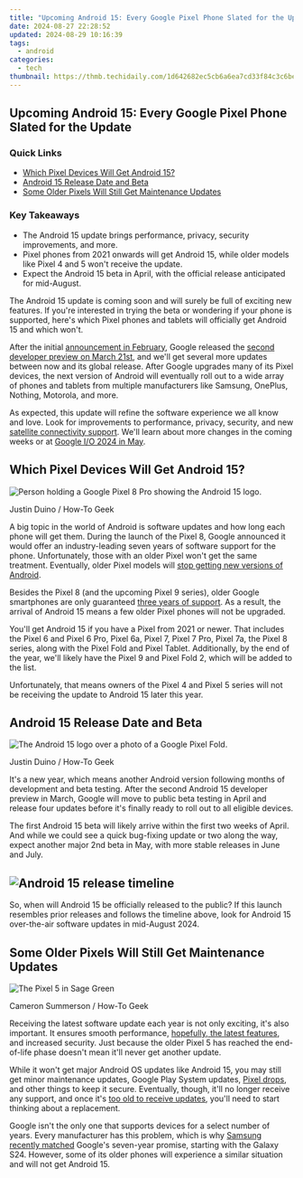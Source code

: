 ```yaml
---
title: "Upcoming Android 15: Every Google Pixel Phone Slated for the Update"
date: 2024-08-27 22:28:52
updated: 2024-08-29 10:16:39
tags:
  - android
categories:
  - tech
thumbnail: https://thmb.techidaily.com/1d642682ec5cb6a6ea7cd33f84c3c6bed241d468dfb7fb68a3c7508632db1da6.jpg
---
```


## Upcoming Android 15: Every Google Pixel Phone Slated for the Update

### Quick Links

* [Which Pixel Devices Will Get Android 15?](https://common-error.techidaily.com/mastering-the-trick-a-step-by-step-guide-to-fixing-windows-update-error-0x8007001f/)
* [Android 15 Release Date and Beta](https://hardware-updates.techidaily.com/how-to-upgrade-to-the-latest-hid-compatible-mouse-software/)
* [Some Older Pixels Will Still Get Maintenance Updates](https://extra-hints.techidaily.com/2024-approved-cracking-the-cartoon-code-a-quick-guide-to-lenses-in-snapchat/)

### Key Takeaways

* The Android 15 update brings performance, privacy, security improvements, and more.
* Pixel phones from 2021 onwards will get Android 15, while older models like Pixel 4 and 5 won't receive the update.
* Expect the Android 15 beta in April, with the official release anticipated for mid-August.

 The Android 15 update is coming soon and will surely be full of exciting new features. If you're interested in trying the beta or wondering if your phone is supported, here's which Pixel phones and tablets will officially get Android 15 and which won't.

 After the initial [announcement in February](https://extra-tips.techidaily.com/new-cinemas-best-shoot-techniques-the-ultimate-guide-for-24/), Google released the [second developer preview on March 21st](https://android-developers.googleblog.com/2024/03/the-second-developer-preview-of-android-15.html), and we'll get several more updates between now and its global release. After Google upgrades many of its Pixel devices, the next version of Android will eventually roll out to a wide array of phones and tablets from multiple manufacturers like Samsung, OnePlus, Nothing, Motorola, and more.

 As expected, this update will refine the software experience we all know and love. Look for improvements to performance, privacy, security, and new [satellite connectivity support](https://tech-savvy.techidaily.com/identifying-fake-gpt-binco-coins-a-guide-to-recognizing-scams/). We'll learn about more changes in the coming weeks or at [Google I/O 2024 in May](https://extra-support.techidaily.com/new-leveraging-picture-in-progressive-mode-on-chrome-across-platforms/).

##  Which Pixel Devices Will Get Android 15?

![Person holding a Google Pixel 8 Pro showing the Android 15 logo.](https://static1.howtogeekimages.com/wordpress/wp-content/uploads/2024/02/53533188423_c6faca52a2_o.jpg) 

Justin Duino / How-To Geek

 A big topic in the world of Android is software updates and how long each phone will get them. During the launch of the Pixel 8, Google announced it would offer an industry-leading seven years of software support for the phone. Unfortunately, those with an older Pixel won't get the same treatment. Eventually, older Pixel models will [stop getting new versions of Android](https://win-answers.techidaily.com/in-depth-strategies-to-overcome-teardown-malfunctions-expert-advice/).

 Besides the Pixel 8 (and the upcoming Pixel 9 series), older Google smartphones are only guaranteed [three years of support](https://blog-min.techidaily.com/how-to-transfer-contacts-from-samsung-galaxy-f04-to-other-android-devices-devices-drfone-by-drfone-transfer-from-android-transfer-from-android/). As a result, the arrival of Android 15 means a few older Pixel phones will not be upgraded.

 You'll get Android 15 if you have a Pixel from 2021 or newer. That includes the Pixel 6 and Pixel 6 Pro, Pixel 6a, Pixel 7, Pixel 7 Pro, Pixel 7a, the Pixel 8 series, along with the Pixel Fold and Pixel Tablet. Additionally, by the end of the year, we'll likely have the Pixel 9 and Pixel Fold 2, which will be added to the list.

 Unfortunately, that means owners of the Pixel 4 and Pixel 5 series will not be receiving the update to Android 15 later this year.

##  Android 15 Release Date and Beta

![The Android 15 logo over a photo of a Google Pixel Fold.](https://static1.howtogeekimages.com/wordpress/wp-content/uploads/2024/02/20.jpg) 

Justin Duino / How-To Geek

 It's a new year, which means another Android version following months of development and beta testing. After the second Android 15 developer preview in March, Google will move to public beta testing in April and release four updates before it's finally ready to roll out to all eligible devices.

 The first Android 15 beta will likely arrive within the first two weeks of April. And while we could see a quick bug-fixing update or two along the way, expect another major 2nd beta in May, with more stable releases in June and July.

## ![Android 15 release timeline](https://static0.howtogeekimages.com/wordpress/wp-content/uploads/2024/03/android-15-release-timeline.jpg) 

 So, when will Android 15 be officially released to the public? If this launch resembles prior releases and follows the timeline above, look for Android 15 over-the-air software updates in mid-August 2024.

##  Some Older Pixels Will Still Get Maintenance Updates

![The Pixel 5 in Sage Green](https://static1.howtogeekimages.com/wordpress/wp-content/uploads/2020/11/56e83675.jpg) 

Cameron Summerson / How-To Geek

 Receiving the latest software update each year is not only exciting, it's also important. It ensures smooth performance, [hopefully, the latest features](https://techtrends.techidaily.com/download-iphones-handbooks-comprehensive-source-for-each-version-explained/), and increased security. Just because the older Pixel 5 has reached the end-of-life phase doesn't mean it'll never get another update.

 While it won't get major Android OS updates like Android 15, you may still get minor maintenance updates, Google Play System updates, [Pixel drops](https://data-wizards.techidaily.com/8-ways-to-fix-external-hard-drive-not-showing-up-problem-in-mac/), and other things to keep it secure. Eventually, though, it'll no longer receive any support, and once it's [too old to receive updates](https://win-answers.techidaily.com/in-depth-strategies-to-overcome-teardown-malfunctions-expert-advice/), you'll need to start thinking about a replacement.

 Google isn't the only one that supports devices for a select number of years. Every manufacturer has this problem, which is why [Samsung recently matched](https://video-content-creator.techidaily.com/new-in-2024-android-video-editors-for-chromebook-top-recommendations/) Google's seven-year promise, starting with the Galaxy S24\. However, some of its older phones will experience a similar situation and will not get Android 15.

<ins class="adsbygoogle"
     style="display:block"
     data-ad-format="autorelaxed"
     data-ad-client="ca-pub-7571918770474297"
     data-ad-slot="1223367746"></ins>



<ins class="adsbygoogle"
     style="display:block"
     data-ad-client="ca-pub-7571918770474297"
     data-ad-slot="8358498916"
     data-ad-format="auto"
     data-full-width-responsive="true"></ins>
